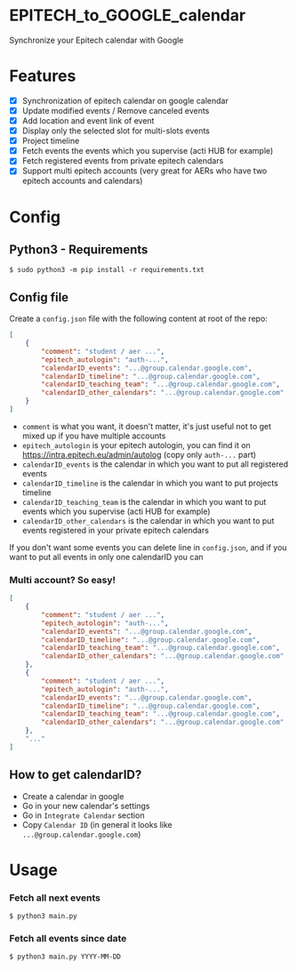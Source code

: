 # EPITECH_to_GOOGLE_calendar

Synchronize your Epitech calendar with Google

# Features

  - [x] Synchronization of epitech calendar on google calendar
  - [x] Update modified events / Remove canceled events
  - [x] Add location and event link of event
  - [x] Display only the selected slot for multi-slots events
  - [x] Project timeline
  - [x] Fetch events the events which you supervise (acti HUB for example)
  - [x] Fetch registered events from private epitech calendars
  - [x] Support multi epitech accounts (very great for AERs who have two epitech accounts and calendars)

# Config

## Python3 - Requirements

```
$ sudo python3 -m pip install -r requirements.txt
```

## Config file

Create a `config.json` file with the following content at root of the repo:

```json
[
    {
        "comment": "student / aer ...",
        "epitech_autologin": "auth-...",
        "calendarID_events": "...@group.calendar.google.com",
        "calendarID_timeline": "...@group.calendar.google.com",
        "calendarID_teaching_team": "...@group.calendar.google.com",
        "calendarID_other_calendars": "...@group.calendar.google.com"
    }
]
```

 - `comment` is what you want, it doesn't matter, it's just useful not to get mixed up if you have multiple accounts
 - `epitech_autologin` is your epitech autologin, you can find it on https://intra.epitech.eu/admin/autolog (copy only `auth-...` part)
 - `calendarID_events` is the calendar in which you want to put all registered events
 - `calendarID_timeline` is the calendar in which you want to put projects timeline
 - `calendarID_teaching_team` is the calendar in which you want to put events which you supervise (acti HUB for example)
 - `calendarID_other_calendars` is the calendar in which you want to put events registered in your private epitech calendars

If you don't want some events you can delete line in `config.json`, and if you want to put all events in only one calendarID you can

### Multi account? So easy!

```json
[
    {
        "comment": "student / aer ...",
        "epitech_autologin": "auth-...",
        "calendarID_events": "...@group.calendar.google.com",
        "calendarID_timeline": "...@group.calendar.google.com",
        "calendarID_teaching_team": "...@group.calendar.google.com",
        "calendarID_other_calendars": "...@group.calendar.google.com"
    },
    {
        "comment": "student / aer ...",
        "epitech_autologin": "auth-...",
        "calendarID_events": "...@group.calendar.google.com",
        "calendarID_timeline": "...@group.calendar.google.com",
        "calendarID_teaching_team": "...@group.calendar.google.com",
        "calendarID_other_calendars": "...@group.calendar.google.com"
    },
    "..."
]
```

## How to get calendarID?

 - Create a calendar in google
 - Go in your new calendar's settings
 - Go in `Integrate Calendar` section
 - Copy `Calendar ID` (in general it looks like `...@group.calendar.google.com`)

# Usage

### Fetch all next events

```
$ python3 main.py
```

### Fetch all events since date

```
$ python3 main.py YYYY-MM-DD
```